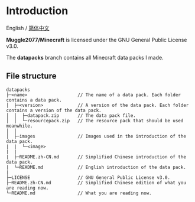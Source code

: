 # Introduction

English / [简体中文](README.zh-CN.md)

**Muggle2077/Minecraft** is licensed under the GNU General Public License v3.0.

The **datapacks** branch contains all Minecraft data packs I made.

## File structure

```
datapacks
├─<name>                   // The name of a data pack. Each folder contains a data pack.
│  ├─<version>             // A version of the data pack. Each folder contains a version of the data pack.
│  │  ├─datapack.zip       // The data pack file.
│  │  └─resourcepack.zip   // The resource pack that should be used meanwhile.
│  │
│  ├─images                // Images used in the introduction of the data pack.
|  |  └─<image>
|  |
|  ├─README.zh-CN.md       // Simplified Chinese introduction of the data pack.
|  └─README.md             // English introduction of the data pack.
|
├─LICENSE                  // GNU General Public License v3.0.
├─README.zh-CN.md          // Simplified Chinese edition of what you are reading now.
└─README.md                // What you are reading now.
```